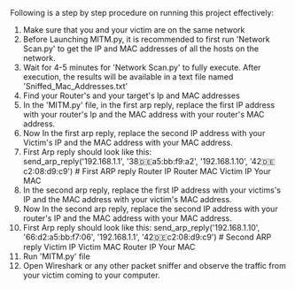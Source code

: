 Following is a step by step procedure on running this project effectively:

1. Make sure that you and your victim are on the same network
2. Before Launching MITM.py, it is recommended to first run 'Network Scan.py' to get the IP and MAC addresses of all the hosts on the network.
3. Wait for 4-5 minutes for 'Network Scan.py' to fully execute. After execution, the results will be available in a text file named 'Sniffed_Mac_Addresses.txt'
4. Find your Router's and your target's Ip and MAC addresses
5. In the 'MITM.py' file, in the first arp reply, replace the first IP address with your router's Ip and the MAC address with your router's MAC address.
6. Now In the first arp reply, replace the second IP address with your Victim's IP and the MAC address with your MAC address.
7. First Arp reply should look like this: <br>
   send_arp_reply('192.168.1.1', '38:de:a5:bb:f9:a2', '192.168.1.10', '42:de:c2:08:d9:c9') # First ARP reply
                    Router IP          Router MAC        Victim IP          Your MAC
9. In the second arp reply, replace the first IP address with your victims's IP and the MAC address with your victim's MAC address.
10. Now In the second arp reply, replace the second IP address with your router's IP and the MAC address with your MAC address.
11. First Arp reply should look like this:
    send_arp_reply('192.168.1.10', '66:d2:a5:bb:f7:06', '192.168.1.1', '42:de:c2:08:d9:c9') # Second ARP reply
                     Victim IP          Victim MAC         Router IP          Your MAC
13. Run 'MITM.py' file
14. Open Wireshark or any other packet sniffer and observe the traffic from your victim coming to your computer. 
